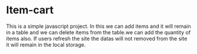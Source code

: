 # Item-cart
This is a simple javascript project.
In this we can add items and it will remain in a table
 and we can delete items from the table.we can
 add the quantity of items also.
If users refresh the site the datas will not
 removed from the site it will remain in the local 
storage.
